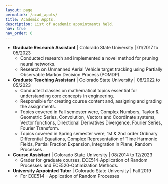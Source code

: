 ```yaml
---
layout: page
permalink: /acad_appts/
title: Academic Appts.
description: List of academic appointments held.
nav: true
nav_order: 6
---
```


- **Graduate Research Assistant** | Colorado State University | 01/2017 to 05/2023
  - Conducted research and implemented a novel method for pruning neural networks.
  - Research on Unmanned Aerial Vehicle target tracking using Partially Observable Markov Decision Process (POMDP).
- **Graduate Teaching Assistant** | Colorado State University | 08/2022 to 05/2023
  - Conducted classes on mathematical topics essential for understanding core concepts in engineering.
  - Responsible for creating course content and, assigning and grading the assignments.
  - Topics covered in Fall semester were, Complex Numbers, Taylor & Geometric Series, Convolution, Vectors and Coordinate systems, Vector functions, Directional Derivatives Divergence, Fourier Series, Fourier Transform.
  - Topics covered in Spring semester were, 1st & 2nd order Ordinary Differential Equations, Complex Representation of Time Harmonic Fields, Partial Fraction Expansion, Integration in Plane, Random Processes.
- **Course Assistant** | Colorado State University | 08/2014 to 12/2023
  - Grader for graduate courses, ECE514-Application of Random Processes and ECE520-Optimization Methods.
- **University Appointed Tutor** | Colorado State University | Fall 2019
  - For ECE514 – Application of Random Processes
